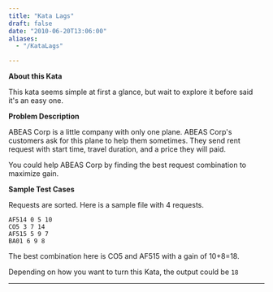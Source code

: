 ```yaml
---
title: "Kata Lags"
draft: false
date: "2010-06-20T13:06:00"
aliases:
  - "/KataLags"

---
```

**About this Kata**

This kata seems simple at first a glance, but wait to explore it before said it's an easy one.

**Problem Description**

ABEAS Corp is a little company with only one plane. ABEAS Corp's customers ask for this plane to help them sometimes. They send rent request with start time, travel duration, and a price they will paid.

You could help ABEAS Corp by finding the best request combination to maximize gain.



**Sample Test Cases**

Requests are sorted. Here is a sample file with 4 requests.

```
AF514 0 5 10
CO5 3 7 14
AF515 5 9 7
BA01 6 9 8
```


The best combination here is CO5 and AF515 with a gain of 10+8=18.

Depending on how you want to turn this Kata, the output could be `18`

------------------------------------------------------------------------
